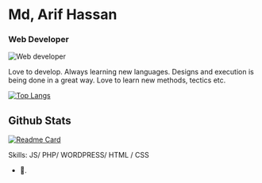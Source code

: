 # Md, Arif Hassan
### Web Developer

![Web developer](https://scontent.fdac134-1.fna.fbcdn.net/v/t1.6435-9/53268272_10205326709604102_4209019863626153984_n.jpg?_nc_cat=103&ccb=1-7&_nc_sid=e3f864&_nc_ohc=HtCEzyoMm9wAX_UHS2o&_nc_ht=scontent.fdac134-1.fna&cb_e2o_trans=t&oh=00_AfCgUUBlxcv4RQyGc3P9GNnZV96XT6FMppev1fF7v-9fvA&oe=654D9C6B)  


Love to develop. Always learning new languages. Designs and execution is being done in a great way. Love to learn new methods, tectics etc.

[![Top Langs](https://github-readme-stats.vercel.app/api/top-langs/?username=anuraghazra&layout=donut)](https://github.com/anuraghazra/github-readme-stats)

## Github Stats
[![Readme Card](https://github-readme-stats.vercel.app/api/pin/?username=aarifhsn&repo=github-readme-stats)](https://github.com/aarifhsn/github-readme-stats)


Skills: JS/ PHP/ WORDPRESS/ HTML / CSS

- 🔭. 





